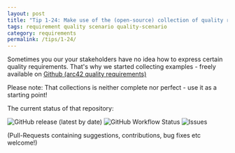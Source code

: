 ```yaml
---
layout: post
title: "Tip 1-24: Make use of the (open-source) collection of quality requirements examples!"
tags: requirement quality scenario quality-scenario
category: requirements
permalink: /tips/1-24/
---
```


Sometimes you our your stakeholders have no idea how to express certain quality requirements.
That's why we started collecting examples - freely available on [Github (arc42 quality requirements)](https://quality.arc42.org)

Please note: That collections is neither complete nor perfect - use it as a starting point!

The current status of that repository:

![GitHub release (latest by date)](https://img.shields.io/github/v/release/arc42/quality-requirements?style=plastic)
![GitHub Workflow Status](https://img.shields.io/github/workflow/status/arc42/quality-requirements/Java%20CI?style=plastic)
![Issues](https://img.shields.io/github/issues/arc42/quality-requirements.svg?style=plastic)

(Pull-Requests containing suggestions, contributions, bug fixes etc welcome!)